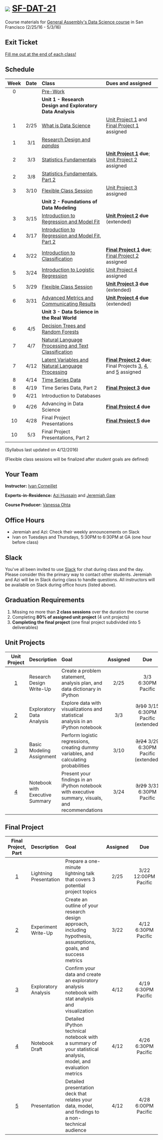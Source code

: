 # ![](https://ga-dash.s3.amazonaws.com/production/assets/logo-9f88ae6c9c3871690e33280fcf557f33.png) [SF-DAT-21](https://github.com/ga-students/SF-DAT-21)

Course materials for [General Assembly's Data Science course](https://generalassemb.ly/education/data-science/san-francisco) in San Francisco (2/25/16 - 5/3/16)

## Exit Ticket

[Fill me out at the end of each class!](http://tiny.cc/dat21)

## Schedule

| Week | Date | Class | Dues and assigned |
|:---:|:---:|:---|:---|
| 0 | | [Pre-Work](./pre-work) | |
| | | **Unit 1 - Research Design and Exploratory Data Analysis** |
| 1 | 2/25 | [What is Data Science](./classes/01) | [Unit Project 1](./unit-projects/1) and [Final Project 1](./final-project/1) assigned |
| 1 | 3/1 | [Research Design and _pandas_](./classes/02) | |
| 2 | 3/3 | [Statistics Fundamentals](./classes/03) | **[Unit Project 1](./unit-projects/1) due**; [Unit Project 2](./unit-projects/2) assigned |
| 2 | 3/8 | [Statistics Fundamentals, Part 2](./classes/04) | |
| 3 | 3/10 | [Flexible Class Session](./classes/05) | [Unit Project 3](./unit-projects/3) assigned |
| | | **Unit 2 - Foundations of Data Modeling** | |
| 3 | 3/15 | [Introduction to Regression and Model Fit](./classes/06) | **[Unit Project 2](./unit-projects/2) due** (extended) |
| 4 | 3/17 | [Introduction to Regression and Model Fit, Part 2](./classes/07) | |
| 4 | 3/22 | [Introduction to Classification](./classes/08) | **[Final Project 1](./final-project/1) due**; [Final Project 2](./final-project/2) assigned |
| 5 | 3/24 | [Introduction to Logistic Regression](./classes/09) | [Unit Project 4](./unit-projects/4) assigned |
| 5 | 3/29 | [Flexible Class Session](./classes/10) | **[Unit Project 3](./unit-projects/3) due** (extended) |
| 6 | 3/31 | [Advanced Metrics and Communicating Results](./classes/11) | **[Unit Project 4](./unit-projects/4) due** (extended) |
| | | **Unit 3 - Data Science in the Real World** | |
| 6 | 4/5 | [Decision Trees and Random Forests](./classes/12) | |
| 7 | 4/7 | [Natural Language Processing and Text Classification](./classes/13) | |
| 7 | 4/12 | [Latent Variables and Natural Language Processing](./classes/14) | **[Final Project 2](./final-project/2) due**; Final Projects [3](./final-project/3), [4](./final-project/4), and [5](./final-project/5) assigned |
| 8 | 4/14 | [Time Series Data](./classes/15) | |
| 8 | 4/19 | Time Series Data, Part 2 | **[Final Project 3](./final-project/3) due** |
| 9 | 4/21 | Introduction to Databases | |
| 9 | 4/26 | Advancing in Data Science | **[Final Project 4](./final-project/4) due** |
| 10 | 4/28 | Final Project Presentations | **[Final Project 5](./final-project/5) due**  |
| 10 | 5/3 | Final Project Presentations, Part 2 | |

(Syllabus last updated on 4/12/2016)

(Flexible class sessions will be finalized after student goals are defined)

## Your Team

**Instructor:** [Ivan Corneillet](mailto:ivan+GA@paspeur.com)

**Experts-in-Residence:** [Azi Hussain](mailto:asjedhussain@gmail.com) and [Jeremiah Gaw](mailto:jeremiah.gaw@gmail.com)

**Course Producer:** [Vanessa Ohta](mailto:vanessa@generalassemb.ly)

## Office Hours

- Jeremiah and Azi: Check their weekly announcements on Slack
- Ivan on Tuesdays and Thursdays, 5:30PM to 6:30PM at GA (one hour before class)

## Slack

You've all been invited to use [Slack](https://sf-dat-21.slack.com) for chat during class and the day.  Please consider this the primary way to contact other students.  Jeremiah and Azi will be in Slack during class to handle questions.  All instructors will be available on Slack during office hours (listed above).

## Graduation Requirements

1. Missing no more than **2 class sessions** over the duration the course
2. Completing **80% of assigned unit project** (4 unit projects)
3. **Completing the final project** (one final project subdivided into 5 deliverables)

## Unit Projects

| Unit Project | Description | Goal | Assigned | Due |
|:---:|:---|:---|:---:|:---: |
| [1](./unit-projects/1) | Research Design Write-Up | Create a problem statement, analysis plan, and data dictionary in iPython | 2/25 | 3/3 6:30PM Pacific |
| [2](./unit-projects/2) | Exploratory Data Analysis | Explore data with visualizations and statistical analysis in an iPython notebook | 3/3 | <strike>3/10</strike> 3/15 6:30PM Pacific (extended) |
| [3](./unit-projects/3) | Basic Modeling Assignment | Perform logistic regressions, creating dummy variables, and calculating probabilities | 3/10 | <strike>3/24</strike> 3/29 6:30PM Pacific (extended) |
| [4](./unit-projects/4) | Notebook with Executive Summary | Present your findings in an iPython notebook with executive summary, visuals, and recommendations | 3/24 | <strike>3/29</strike> 3/31 6:30PM Pacific |

## Final Project

| Final Project, Part | Description | Goal | Assigned | Due |
|:---:|:---|:---|:---:|:---:|
| [1](./final-project/1) | Lightning Presentation | Prepare a one-minute lightning talk that covers 3 potential project topics | 2/25 | 3/22 12:00PM Pacific |
| [2](./final-project/2) | Experiment Write-Up | Create an outline of your research design approach, including hypothesis, assumptions, goals, and success metrics | 3/22 | 4/12 6:30PM Pacific |
| [3](./final-project/3) | Exploratory Analysis | Confirm your data and create an exploratory analysis notebook with stat analysis and visualization | 4/12 | 4/19 6:30PM Pacific |
| [4](./final-project/4) | Notebook Draft | Detailed iPython technical notebook with a summary of your statistical analysis, model, and evaluation metrics | 4/12 | 4/26 6:30PM Pacific |
| [5](./final-project/5) | Presentation | Detailed presentation deck that relates your data, model, and findings to a non-technical audience | 4/12 | 4/28 6:00PM Pacific |
